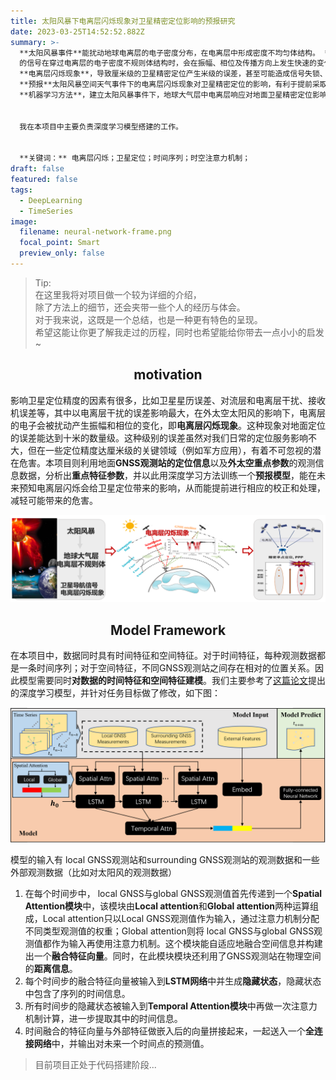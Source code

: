 ```yaml
---
title: 太阳风暴下电离层闪烁现象对卫星精密定位影响的预报研究
date: 2023-03-25T14:52:52.882Z
summary: >-
  **太阳风暴事件**能扰动地球电离层的电子密度分布，在电离层中形成密度不均匀体结构。 **全球卫星定位系统（GNSS）**
  的信号在穿过电离层的电子密度不规则体结构时，会在振幅、相位及传播方向上发生快速的变化，使卫星信号发生
  **电离层闪烁现象**，导致厘米级的卫星精密定位产生米级的误差，甚至可能造成信号失锁、导航服务失败等不利影响。
  **预报**太阳风暴空间天气事件下的电离层闪烁现象对卫星精密定位的影响，有利于提前采取措施减轻潜在危害。由于电离层闪烁现象背后的物理成因复杂，很难通过建立电离层结构的物理模型来实现预报机制。因此本项目旨在利用数据驱动的
  **机器学习方法**，建立太阳风暴事件下，地球大气层中电离层响应对地面卫星精密定位影响的 **智能风险预报模型**，以应对电离层闪烁对卫星精密定位的干扰。


  我在本项目中主要负责深度学习模型搭建的工作。


  **关键词：** 电离层闪烁；卫星定位；时间序列；时空注意力机制；
draft: false
featured: false
tags:
  - DeepLearning
  - TimeSeries
image:
  filename: neural-network-frame.png
  focal_point: Smart
  preview_only: false
---
```

> Tip: \
> 在这里我将对项目做一个较为详细的介绍，\
> 除了方法上的细节，还会夹带一些个人的经历与体会。\
> 对于我来说，这既是一个总结，也是一种更有特色的呈现。\
> 希望这能让你更了解我走过的历程，同时也希望能给你带去一点小小的启发~

<h2 style="text-align:center;">motivation</h2>

影响卫星定位精度的因素有很多，比如卫星星历误差、对流层和电离层干扰、接收机误差等，其中以电离层干扰的误差影响最大，在外太空太阳风的影响下，电离层的电子会被扰动产生振幅和相位的变化，即**电离层闪烁现象**。这种现象对地面定位的误差能达到十米的数量级。这种级别的误差虽然对我们日常的定位服务影响不大，但在一些定位精度达厘米级的关键领域（例如军方应用），有着不可忽视的潜在危害。本项目则利用地面**GNSS观测站的定位信息**以及**外太空重点参数**的观测信息数据，分析出**重点特征参数**，并以此用深度学习方法训练一个**预报模型**，能在未来预知电离层闪烁会给卫星定位带来的影响，从而能提前进行相应的校正和处理，减轻可能带来的危害。

![电离层闪烁现象](电离层闪烁现象.png "电离层闪烁现象")

<h2 style="text-align:center;">Model Framework</h2>

在本项目中，数据同时具有时间特征和空间特征。对于时间特征，每种观测数据都是一条时间序列；对于空间特征，不同GNSS观测站之间存在相对的位置关系。因此模型需要同时**对数据的时间特征和空间特征建模**。我们主要参考了[这篇论文](https://www.researchgate.net/publication/326205629_GeoMAN_Multi-level_Attention_Networks_for_Geo-sensory_Time_Series_Prediction)提出的深度学习模型，并针对任务目标做了修改，如下图：

![神经网络架构](neural-network-frame.png "神经网络架构")


模型的输入有 local GNSS观测站和surrounding GNSS观测站的观测数据和一些外部观测数据（比如对太阳风的观测数据）

1. 在每个时间步中， local GNSS与global GNSS观测值首先传递到一个**Spatial Attention模块**中，该模块由**Local attention**和**Global attention**两种运算组成，Local attention只以Local GNSS观测值作为输入，通过注意力机制分配不同类型观测值的权重；Global attention则将 local GNSS与global GNSS观测值都作为输入再使用注意力机制。这个模块能自适应地融合空间信息并构建出一个**融合特征向量**。同时，在此模块模块还利用了GNSS观测站在物理空间的**距离信息**。
2. 每个时间步的融合特征向量被输入到**LSTM网络**中并生成**隐藏状态**，隐藏状态中包含了序列的时间信息。
3. 所有时间步的隐藏状态被输入到**Temporal Attention模块**中再做一次注意力机制计算，进一步提取其中的时间信息。
4. 时间融合的特征向量与外部特征做嵌入后的向量拼接起来，一起送入一个**全连接网络**中，并输出对未来一个时间点的预测值。

> 目前项目正处于代码搭建阶段...
